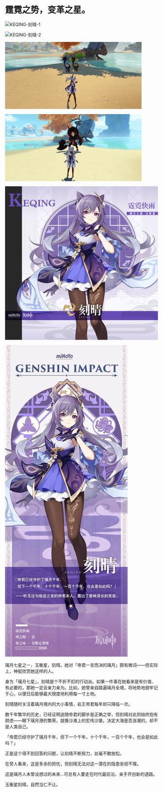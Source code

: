 # 霆霓之势，变革之星。

![KEQING-刻晴-1](./../D动图/KEQING-刻晴-1.gif)

![KEQING-刻晴-2](./../D动图/KEQING-刻晴-2.gif)

![KEQING-刻晴-3](./../D动图/KEQING-刻晴-3.gif)

![KEQING-刻晴-4](./../D动图/KEQING-刻晴-4.gif)

![KEQING-刻晴](./../B方形卡/KEQING-刻晴.jpg)

![KEQING-刻晴](./../C立绘/KEQING-刻晴.jpg)

璃月七星之一，玉衡星，刻晴。她对「帝君一言而决的璃月」颇有微词——但实际上，神挺欣赏她这样的人。



身为「璃月七星」，刻晴是个不折不扣的行动派。如果一件事在她看来是有价值、有必要的，那她一定会亲力亲为。比如，她曾亲自踏遍璃月全境，将地势地貌牢记于心，以便日后能够最大限度地利用每一寸土地。



刻晴随时关注着璃月境内的大小事情，岩王帝君每年却只降临一次。



数千年繁华的历史，已经证明追随帝君的脚步是正确之举，但刻晴对此则始终抱有顾虑——眼下璃月港的繁荣，就像沙滩上的宏伟沙堡。决定大海是否涨潮的，却不是人类自己。



「帝君已经守护了璃月千年，但下一个千年，十个千年，一百个千年，也会是如此吗？」



正是这个得不到回答的问题，让刻晴不断努力，丝毫不敢放松。



在旁人看来，这是多余的担忧，但刻晴无法对这一潜在的隐患坐视不理。



这是璃月人未曾设想过的未来…可总有人要走在时代最前沿，亲手开创新的道路。



玉衡星刻晴，自然当仁不让。